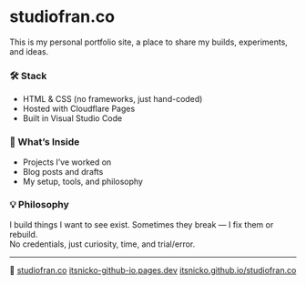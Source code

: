 # studiofran.co

This is my personal portfolio site, a place to share my builds, experiments, and ideas.

### 🛠 Stack
- HTML & CSS (no frameworks, just hand-coded)
- Hosted with Cloudflare Pages
- Built in Visual Studio Code

### 🧠 What’s Inside
- Projects I’ve worked on
- Blog posts and drafts
- My setup, tools, and philosophy

### 💡 Philosophy
I build things I want to see exist. Sometimes they break — I fix them or rebuild.  
No credentials, just curiosity, time, and trial/error.

---

🔗 [studiofran.co](https://studiofran.co) [itsnicko-github-io.pages.dev](https://itsnicko-github-io.pages.dev) [itsnicko.github.io/studiofran.co](https://itsnicko.github.io/studiofran.co)

